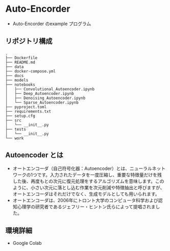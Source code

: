 # Auto-Encorder

- Auto-Encorder のexample プログラム

## リポジトリ構成

```
.
├── Dockerfile
├── README.md
├── data
├── docker-compose.yml
├── docs
├── models
├── notebooks
│   ├── Convolutional_Autoencoder.ipynb
│   ├── Deep_Autoencoder.ipynb
│   ├── Denoising_Autoencoder.ipynb
│   └── Sparse_Autoencoder.ipynb
├── pyproject.toml
├── requirements.txt
├── setup.cfg
├── src
│   └── __init__.py
├── tests
│   └── __init__.py
└── work
```

## Autoencoder とは

- オートエンコーダ（自己符号化器：Autoencoder）とは、ニューラルネットワークの1つです。入力されたデータを一度圧縮し、重要な特徴量だけを残した後、再度もとの次元に復元処理をするアルゴリズムを意味します。このように、小さい次元に落とし込む作業を次元削減や特徴抽出と呼びますが、オートエンコーダはそれだけでなく、生成モデルとしても用いられます。
- オートエンコーダは、2006年にトロント大学のコンピュータ科学および認知心理学の研究者であるジェフリー・ヒントン氏らによって提唱されました。

## 環境詳細

- Google Colab
